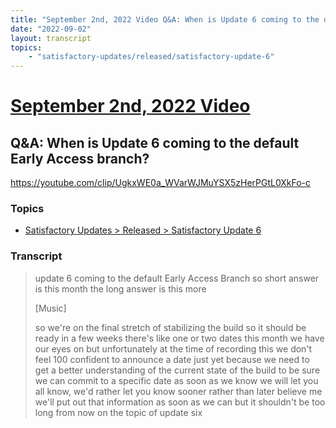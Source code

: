 ```yaml
---
title: "September 2nd, 2022 Video Q&A: When is Update 6 coming to the default Early Access branch?"
date: "2022-09-02"
layout: transcript
topics:
    - "satisfactory-updates/released/satisfactory-update-6"
---
```

# [September 2nd, 2022 Video](../2022-09-02.md)
## Q&A: When is Update 6 coming to the default Early Access branch?
https://youtube.com/clip/UgkxWE0a_WVarWJMuYSX5zHerPGtL0XkFo-c

### Topics
* [Satisfactory Updates > Released > Satisfactory Update 6](../topics/satisfactory-updates/released/satisfactory-update-6.md)

### Transcript

> update 6 coming to the default Early Access Branch so short answer is this month the long answer is this more
>
> [Music]
>
> so we're on the final stretch of stabilizing the build so it should be ready in a few weeks there's like one or two dates this month we have our eyes on but unfortunately at the time of recording this we don't feel 100 confident to announce a date just yet because we need to get a better understanding of the current state of the build to be sure we can commit to a specific date as soon as we know we will let you all know, we'd rather let you know sooner rather than later believe me we'll put out that information as soon as we can but it shouldn't be too long from now on the topic of update six
